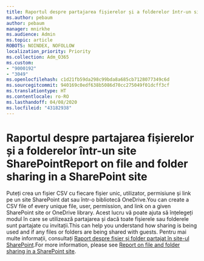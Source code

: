 ```yaml
---
title: Raportul despre partajarea fișierelor și a folderelor într-un site SharePoint
ms.author: pebaum
author: pebaum
manager: mnirkhe
ms.audience: Admin
ms.topic: article
ROBOTS: NOINDEX, NOFOLLOW
localization_priority: Priority
ms.collection: Adm_O365
ms.custom:
- "9000192"
- "3049"
ms.openlocfilehash: c1d21fb59da298c99bda8a685cb7128077349c6d
ms.sourcegitcommit: 940169c0edf638b5086d70cc275049f01dcff3cf
ms.translationtype: HT
ms.contentlocale: ro-RO
ms.lasthandoff: 04/08/2020
ms.locfileid: "43182938"
---
```

# <a name="report-on-file-and-folder-sharing-in-a-sharepoint-site"></a><span data-ttu-id="057e5-102">Raportul despre partajarea fișierelor și a folderelor într-un site SharePoint</span><span class="sxs-lookup"><span data-stu-id="057e5-102">Report on file and folder sharing in a SharePoint site</span></span>

<span data-ttu-id="057e5-103">Puteți crea un fișier CSV cu fiecare fișier unic, utilizator, permisiune și link pe un site SharePoint dat sau într-o bibliotecă OneDrive.</span><span class="sxs-lookup"><span data-stu-id="057e5-103">You can create a CSV file of every unique file, user, permission, and link on a given SharePoint site or OneDrive library.</span></span> <span data-ttu-id="057e5-104">Acest lucru vă poate ajuta să înțelegeți modul în care se utilizează partajarea și dacă toate fișierele sau folderele sunt partajate cu invitații.</span><span class="sxs-lookup"><span data-stu-id="057e5-104">This can help you understand how sharing is being used and if any files or folders are being shared with guests.</span></span> <span data-ttu-id="057e5-105">Pentru mai multe informații, consultați [Raport despre fișier și folder partajat în site-ul SharePoint](https://docs.microsoft.com/sharepoint/sharing-reports).</span><span class="sxs-lookup"><span data-stu-id="057e5-105">For more information, please see [Report on file and folder sharing in a SharePoint site](https://docs.microsoft.com/sharepoint/sharing-reports).</span></span>
